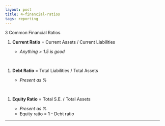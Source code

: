 ```yaml
---
layout: post
title: 4-financial-ratios
tags: reporting
---
```


3 Common Financial Ratios   
 
1. **Current Ratio** = Current Assets / Current Liabilities   
   
   - *Anything > 1.5 is good*   
<br>

1. **Debt Ratio** = Total Liabilities / Total Assets 
   
   - *Present as %*    
<br>

1. **Equity Ratio** = Total S.E. / Total Assets   
   
   - *Present as %* 
   -  Equity ratio = 1 - Debt ratio 
---
